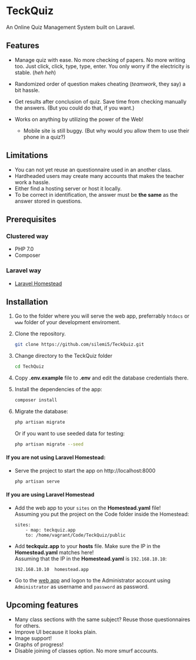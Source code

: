 # TeckQuiz
An Online Quiz Management System built on Laravel.

## Features
- Manage quiz with ease. No more checking of papers. No more writing too. Just click, click, type, type, enter. You only worry if the electricity is stable. (*heh heh*)

- Randomized order of question makes cheating (*teamwork*, they say) a bit hassle.
- Get results after conclusion of quiz. Save time from checking manually the answers. (But you could do that, if you want.)
- Works on anything by utilizing the power of the Web!
    - Mobile site is still buggy. (But why would you allow them to use their phone in a quiz?)

## Limitations
- You can not yet reuse an questionnaire used in an another class.
- Hardheaded users may create many accounts that makes the teacher work a hassle.
- Either find a hosting server or host it locally.
- To be correct in identification, the answer must be **the same** as the answer stored in questions.

## Prerequisites
### Clustered way
- PHP 7.0
- Composer

### Laravel way
- [Laravel Homestead](https://laravel.com/docs/5.4/homestead)

## Installation
1. Go to the folder where you will serve the web app, preferrably `htdocs` or `www` folder 
of your development enviroment.

2. Clone the repository.
    ```bash
    git clone https://github.com/silemi5/TeckQuiz.git
    ```

3. Change directory to the TeckQuiz folder
    ```bash
    cd TechQuiz
    ```

4. Copy **.env.example** file to **.env** and edit the database credentials there.

5. Install the dependencies of the app:
    ```bash
    composer install
    ````

6. Migrate the database:
    ```bash
    php artisan migrate
    ```
    Or if you want to use seeded data for testing:
    ```bash
    php artisan migrate --seed
    ```

#### If you are not using Laravel Homestead:
- Serve the project to start the app on http://localhost:8000
    ```bash
    php artisan serve
    ```

#### If you are using Laravel Homestead
- Add the web app to your `sites` on the **Homestead.yaml** file!  
  Assuming you put the project on the Code folder inside the Homestead:
    ```
    sites:
        - map: teckquiz.app
        to: /home/vagrant/Code/TeckQuiz/public
    ```
    
- Add **teckquiz.app** to your **hosts** file. Make sure the IP in the **Homestead.yaml** matches here!  
  Assuming that the IP in the **Homestead.yaml** is `192.168.10.10`:
    ```
    192.168.10.10  homestead.app
    ```
- Go to the [web app](http://techquiz.app) and logon to the Administrator account using `Administrator` as username and `password` as password.

## Upcoming features
- Many class sections with the same subject? Reuse those questionnaires for others.
- Improve UI because it looks plain.
- Image support!
- Graphs of progress!
- Disable joining of classes option. No more smurf accounts.